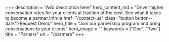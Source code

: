 +++
description = "Add description here"
hero_content_md = "Driver higher conversation rates for your clients at fraction of the cost. See what it takes to become a partner.\n\n<a href=\"/contact-us\" class=\"button button--dark\">Request Demo</a>"
hero_title = "Join our parnership program and bring conversations to your clients"
hero_image = ""
keywords = ["One", "Two"]
title = "Parners"
url = "/partners"
+++